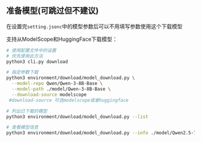 ## 准备模型(可跳过但不建议)

在设置完`setting.jsonc`中的模型参数后可以不用填写参数使用这个下载模型

支持从ModelScope和HuggingFace下载模型：

```bash
# 使用配置文件中的设置
# 优先使用此方法
python3 cli.py download

# 指定参数下载
python3 environment/download/model_download.py \
  --model-repo Qwen/Qwen-3-8B-Base \
  --model-path ./model/Qwen-3-8B-Base \
  --download-source modelscope
 #download-source 可选modelscope或者huggingface

# 列出已下载的模型
python3 environment/download/model_download.py --list

# 查看模型信息
python3 environment/download/model_download.py --info ./model/Qwen2.5-7B-Instruct
```